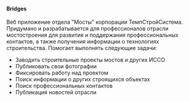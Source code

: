 <h4>Bridges</h4>
<p>Веб приложение отдела "Мосты" корпорации ТемпСтройСистема. Придумано и разрабатывается для профессионалов отрасли мостостроения для развития и поддержания профессиональных контактов, а также получения информации о технологиях строительства. Помогает выполнять следующие задачи:</p>
<ul>
  <li>Заводить строительные проекты мостов и других ИССО</li>
  <li>Публиковать свои фотографии</li>
  <li>Фиксировать работу над проектом</li>
  <li>Поиск информации о других строящихся объектах</li>
  <li>Поиск профессиональных контактов</li>
  <li>Публикация новостей отрасли</li>
</ul>
